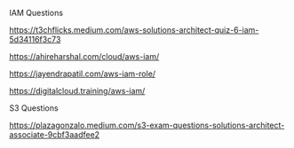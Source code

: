 IAM Questions

https://t3chflicks.medium.com/aws-solutions-architect-quiz-6-iam-5d34116f3c73

https://ahireharshal.com/cloud/aws-iam/

https://jayendrapatil.com/aws-iam-role/

https://digitalcloud.training/aws-iam/


S3 Questions

https://plazagonzalo.medium.com/s3-exam-questions-solutions-architect-associate-9cbf3aadfee2
